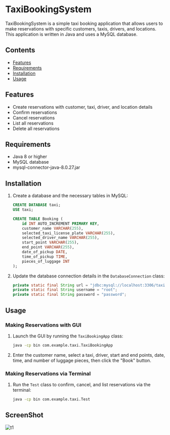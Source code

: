 # TaxiBookingSystem

TaxiBookingSystem is a simple taxi booking application that allows users to make reservations with specific customers, taxis, drivers, and locations. This application is written in Java and uses a MySQL database.

## Contents

- [Features](#features)
- [Requirements](#requirements)
- [Installation](#installation)
- [Usage](#usage)

## Features

- Create reservations with customer, taxi, driver, and location details
- Confirm reservations
- Cancel reservations
- List all reservations
- Delete all reservations

## Requirements

- Java 8 or higher
- MySQL database
- mysql-connector-java-8.0.27.jar

## Installation

1. Create a database and the necessary tables in MySQL:
    ```sql
    CREATE DATABASE taxi;
    USE taxi;
    
    CREATE TABLE Booking (
        id INT AUTO_INCREMENT PRIMARY KEY,
        customer_name VARCHAR(255),
        selected_taxi_license_plate VARCHAR(255),
        selected_driver_name VARCHAR(255),
        start_point VARCHAR(255),
        end_point VARCHAR(255),
        date_of_pickup DATE,
        time_of_pickup TIME,
        pieces_of_luggage INT
    );
    ```

2. Update the database connection details in the `DatabaseConnection` class:
    ```java
    private static final String url = "jdbc:mysql://localhost:3306/taxi";
    private static final String username = "root";
    private static final String password = "password";
    ```

## Usage

### Making Reservations with GUI

1. Launch the GUI by running the `TaxiBookingApp` class:
    ```bash
    java -cp bin com.example.taxi.TaxiBookingApp
    ```

2. Enter the customer name, select a taxi, driver, start and end points, date, time, and number of luggage pieces, then click the "Book" button.

### Making Reservations via Terminal

1. Run the `Test` class to confirm, cancel, and list reservations via the terminal:
    ```bash
    java -cp bin com.example.taxi.Test
    ```
## ScreenShot
![t1](https://github.com/user-attachments/assets/1e6a940f-b758-4559-bd76-f8e0afa1301e)

